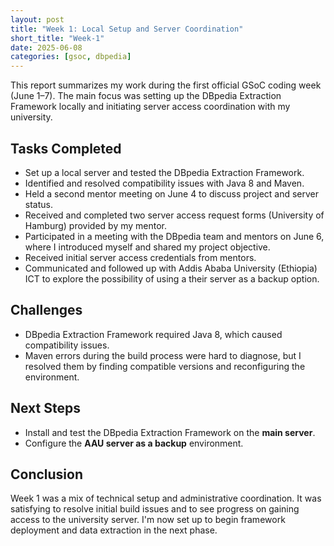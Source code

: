```yaml
---
layout: post
title: "Week 1: Local Setup and Server Coordination"
short_title: "Week-1"
date: 2025-06-08
categories: [gsoc, dbpedia]
---
```


This report summarizes my work during the first official GSoC coding week (June 1–7). The main focus was setting up the DBpedia Extraction Framework locally and initiating server access coordination with my university.

<!--more-->

## Tasks Completed

- Set up a local server and tested the DBpedia Extraction Framework.
- Identified and resolved compatibility issues with Java 8 and Maven.
- Held a second mentor meeting on June 4 to discuss project and server status.
- Received and completed two server access request forms (University of Hamburg) provided by my mentor.
- Participated in a meeting with the DBpedia team and mentors on June 6, where I introduced myself and shared my project objective.
- Received initial server access credentials from mentors.
- Communicated and followed up with Addis Ababa University (Ethiopia) ICT to explore the possibility of using a their server as a backup option.

## Challenges

- DBpedia Extraction Framework required Java 8, which caused compatibility issues.
- Maven errors during the build process were hard to diagnose, but I resolved them by finding compatible versions and reconfiguring the environment.

## Next Steps

- Install and test the DBpedia Extraction Framework on the **main server**.
- Configure the **AAU server as a backup** environment.

## Conclusion

Week 1 was a mix of technical setup and administrative coordination. It was satisfying to resolve initial build issues and to see progress on gaining access to the university server. I'm now set up to begin framework deployment and data extraction in the next phase.

